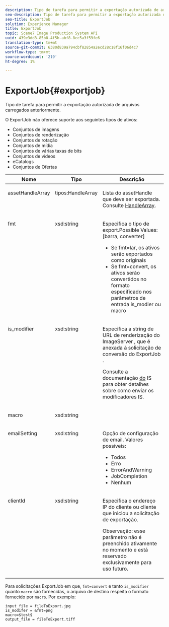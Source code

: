 ```yaml
---
description: Tipo de tarefa para permitir a exportação autorizada de arquivos carregados anteriormente.
seo-description: Tipo de tarefa para permitir a exportação autorizada de arquivos carregados anteriormente.
seo-title: ExportJob
solution: Experience Manager
title: ExportJob
topic: Scene7 Image Production System API
uuid: 439e3dd8-85b8-4f5b-abf8-8cc5a3f59fe6
translation-type: tm+mt
source-git-commit: 6380d839a794cbf82854a2ecd28c18f16f06d4c7
workflow-type: tm+mt
source-wordcount: '219'
ht-degree: 1%

---
```



# ExportJob{#exportjob}

Tipo de tarefa para permitir a exportação autorizada de arquivos carregados anteriormente.

O ExportJob não oferece suporte aos seguintes tipos de ativos:

* Conjuntos de imagens
* Conjuntos de renderização
* Conjuntos de rotação
* Conjuntos de mídia
* Conjuntos de várias taxas de bits
* Conjuntos de vídeos
* eCatalogs
* Conjuntos de Ofertas

<table id="table_D8F3FD30D15648BFA5B980D3DC0A5AB1"> 
 <thead> 
  <tr> 
   <th colname="col1" class="entry"> Nome </th> 
   <th colname="col2" class="entry"> Tipo </th> 
   <th colname="col3" class="entry"> Descrição </th> 
  </tr> 
 </thead>
 <tbody> 
  <tr valign="top"> 
   <td colname="col1"> <p> <span class="codeph"> <span class="varname"> assetHandleArray</span> </span> </p> </td> 
   <td colname="col2"> <p> <span class="codeph"> tipos:HandleArray</span> </p> </td> 
   <td colname="col3" valign="top"> <p>Lista do <span class="codeph"> assetHandle</span> que deve ser exportada. Consulte <a href="../../types/c-data-types/r-handle-array.md#reference-1b93fefb5477459faf9253b54349b5f9" type="reference" format="dita" scope="local"> HandleArray</a>. </p> </td> 
  </tr> 
  <tr valign="top"> 
   <td colname="col1"> <p> <span class="codeph"> <span class="varname"> fmt</span> </span> </p> </td> 
   <td colname="col2"> <p> <span class="codeph"> xsd:string </span> </p> </td> 
   <td colname="col3"> <p>Especifica o tipo de <span class="codeph"> export.Possible Values</span>: [barra, converter] </p> <p> 
     <ul id="ul_16EF4B14100C4C7AA464CA9CF7F11D1C"> 
      <li id="li_DAB2844CC55145C88A18A1F8EC4527F9">Se <span class="codeph"> fmt=lar</span>, os ativos serão exportados como originais </li> 
      <li id="li_07F2F8D159934D889FDC1022AB12B564">Se <span class="codeph"> fmt=convert</span>, os ativos serão convertidos no formato especificado nos parâmetros de entrada <span class="codeph"> is_modier</span> ou <span class="codeph"> macro</span> </li> 
     </ul> </p> </td> 
  </tr> 
  <tr valign="top"> 
   <td colname="col1"> <p> <span class="codeph"> <span class="varname"> is_modifier</span> </span> </p> </td> 
   <td colname="col2"> <p> <span class="codeph"> xsd:string </span> </p> </td> 
   <td colname="col3"> <p>Especifica a string de URL de renderização do <span class="codeph"> ImageServer</span> , que é anexada à solicitação de conversão <span class="codeph"> do ExportJob</span> . </p> <p>Consulte a documentação <a href="https://docs.adobe.com/content/help/en/dynamic-media-developer-resources/image-serving-api/home.html" scope="external" format="html"> do</a> IS para obter detalhes sobre como enviar os modificadores IS. </p> </td> 
  </tr> 
  <tr valign="top"> 
   <td colname="col1"> <p> <span class="codeph"> <span class="varname"> macro</span> </span> </p> </td> 
   <td colname="col2"> <p> <span class="codeph"> xsd:string </span> </p> </td> 
   <td colname="col3"> <p></p> </td> 
  </tr> 
  <tr valign="top"> 
   <td colname="col1"> <p> <span class="codeph"> <span class="varname"> emailSetting</span> </span> </p> </td> 
   <td colname="col2"> <p> <span class="codeph"> xsd:string </span> </p> </td> 
   <td colname="col3"> <p>Opção de configuração de email. Valores possíveis: </p> <p> 
     <ul id="ul_0EEDAE11B7CD4C53A6E4B2B8CB2CF730"> 
      <li id="li_F235F93828594ED78C6D464440F953FF"> <span class="codeph"> Todos</span> </li> 
      <li id="li_59E14E7EBFA64432A5FAC15DA21A0521"> <span class="codeph"> Erro</span> </li> 
      <li id="li_BFE0B52CADD14CC1BA1AF42AB0AA1CE1"> <span class="codeph"> ErrorAndWarning</span> </li> 
      <li id="li_BE3AA67E14FB487B8B9CD6EF3D58824C"> <span class="codeph"> JobCompletion</span> </li> 
      <li id="li_409C68AD0D244975BFB86B08609E0146"> <span class="codeph"> Nenhum</span> </li> 
     </ul> </p> </td> 
  </tr> 
  <tr valign="top"> 
   <td colname="col1"> <p> <span class="codeph"> <span class="varname"> clientId</span> </span> </p> </td> 
   <td colname="col2"> <p> <span class="codeph"> xsd:string </span> </p> </td> 
   <td colname="col3"> <p>Especifica o endereço IP do cliente ou cliente que iniciou a solicitação de exportação. </p> <p> <p>Observação:  esse parâmetro não é preenchido ativamente no momento e está reservado exclusivamente para uso futuro. </p> </p> </td> 
  </tr> 
 </tbody> 
</table>

Para solicitações ExportJob em que, `fmt=convert` e tanto `is_modifier` quanto `macro` são fornecidas, o arquivo de destino respeita o formato fornecido por `macro`. Por exemplo:

```
input_file = fileToExport.jpg
is_modifer = &fmt=png
macro=$test$ 
output_file = fileToExport.tiff
```

